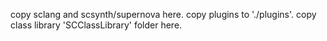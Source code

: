 copy sclang and scsynth/supernova here.
copy plugins to './plugins'.
copy class library 'SCClassLibrary' folder here.

